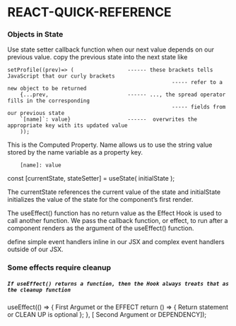 # REACT-QUICK-REFERENCE

### Objects in State
Use state setter callback function when our next value depends on our previous value.
copy the previous state into the next state like 

    setProfile((prev)=> (                 ------ these brackets tells JavaScript that our curly brackets 
                                                        ----- refer to a new object to be returned
        {...prev,                         ------ ..., the spread operator fills in the corresponding 
                                                        ----- fields from our previous state
        `[name]`: value}                  ------  overwrites the appropriate key with its updated value
        ));

This is the Computed Property. Name allows us to use the string value stored by the name variable as a property key.

        [name]: value    

const [currentState, stateSetter] = useState( initialState );

The currentState references the current value of the state and initialState initializes the value of the state for the component’s first render.

The useEffect() function has no return value as the Effect Hook is used to call another function. We pass the callback function, or effect, to run after a component renders as the argument of the useEffect() function. 

define simple event handlers inline in our JSX and complex event handlers outside of our JSX.


### Some effects require cleanup

##### `If useEffect() returns a function, then the Hook always treats that as the cleanup function`

useEffect(() => {
      First Argumet or the EFFECT
  return () => {
        Return statement or CLEAN UP is optional
  };
}, [ Second Argument or DEPENDENCY]); 

